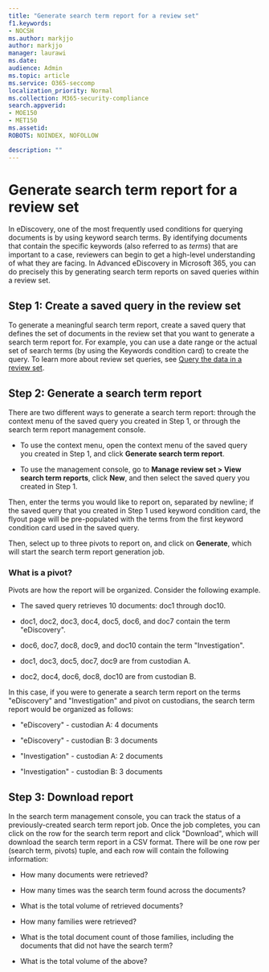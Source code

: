 ```yaml
---
title: "Generate search term report for a review set"
f1.keywords:
- NOCSH
ms.author: markjjo
author: markjjo
manager: laurawi
ms.date: 
audience: Admin
ms.topic: article
ms.service: O365-seccomp
localization_priority: Normal
ms.collection: M365-security-compliance 
search.appverid: 
- MOE150
- MET150
ms.assetid: 
ROBOTS: NOINDEX, NOFOLLOW 

description: ""
---
```

# Generate search term report for a review set

In eDiscovery, one of the most frequently used conditions for querying documents is by using keyword search terms. By identifying documents that contain the specific keywords (also referred to as *terms*) that are important to a case, reviewers can begin to get a high-level understanding of what they are facing. In Advanced eDiscovery in Microsoft 365, you can do precisely this by generating search term reports on saved queries within a review set.

## Step 1: Create a saved query in the review set

To generate a meaningful search term report, create a saved query that defines the set of documents in the review set that you want to generate a search term report for. For example, you can use a date range or the actual set of search terms (by using the Keywords condition card) to create the query. To learn more about review set queries, see [Query the data in a review set](review-set-search.md).

## Step 2: Generate a search term report

There are two different ways to generate a search term report: through the context menu of the saved query you created in Step 1, or through the search term report management console.

- To use the context menu, open the context menu of the saved query you created in Step 1, and click **Generate search term report**.

- To use the management console, go to **Manage review set > View search term reports**, click **New**, and then select the saved query you created in Step 1.

Then, enter the terms you would like to report on, separated by newline; if the saved query that you created in Step 1 used keyword condition card, the flyout page will be pre-populated with the terms from the first keyword condition card used in the saved query.

Then, select up to three pivots to report on, and click on **Generate**, which will start the search term report generation job.

### What is a pivot?

Pivots are how the report will be organized. Consider the following example.

- The saved query retrieves 10 documents: doc1 through doc10.

- doc1, doc2, doc3, doc4, doc5, doc6, and doc7 contain the term "eDiscovery".

- doc6, doc7, doc8, doc9, and doc10 contain the term "Investigation".

- doc1, doc3, doc5, doc7, doc9 are from custodian A.

- doc2, doc4, doc6, doc8, doc10 are from custodian B.

In this case, if you were to generate a search term report on the terms "eDiscovery" and "Investigation" and pivot on custodians, the search term report would be organized as follows:

- "eDiscovery" - custodian A: 4 documents

- "eDiscovery" - custodian B: 3 documents

- "Investigation" - custodian A: 2 documents

- "Investigation" - custodian B: 3 documents

## Step 3: Download report

In the search term management console, you can track the status of a previously-created search term report job. Once the job completes, you can click on the row for the search term report and click "Download", which will download the search term report in a CSV format. There will be one row per (search term, pivots) tuple, and each row will contain the following information:

- How many documents were retrieved?

- How many times was the search term found across the documents?

- What is the total volume of retrieved documents?

- How many families were retrieved?

- What is the total document count of those families, including the documents that did not have the search term?

- What is the total volume of the above?